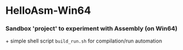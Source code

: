 # HelloAsm-Win64
### Sandbox 'project' to experiment with Assembly (on Win64)

\+ simple shell script `build_run.sh` for compilation/run automation
